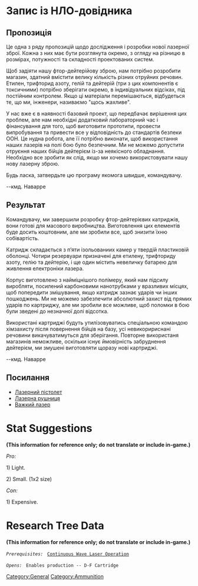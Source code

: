 # Запис із НЛО-довідника

## Пропозиція

Це одна з ряду пропозицій щодо дослідження і розробки нової лазерної
зброї. Кожна з них має бути розглянута окремо, з огляду на різницю в
розмірах, потужності та складності проектованих систем.

Щоб задіяти нашу фтор-дейтерійову зброю, нам потрібно розробити магазин,
здатний вмістити велику кількість різних отруйних речовин. Етилен,
трифторид азоту, гелій та дейтерій (три з цих компонентів є токсичними)
потрібно зберігати окремо, в індивідуальних відсіках, під постійним
контролем. Якщо ці матеріали перемішаються, відбудеться те, що ми,
інженери, називаємо "щось жахливе".

У нас вже є в наявності базовий проект, що передбачає вирішення цих
проблем, але нам необхідні додатковий лабораторний час і фінансування
для того, щоб виготовити прототипи, провести випробування та привести
все у відповідність до стандартів безпеки ООН. Це нудна робота, але її
потрібно виконати, щоб використання наших лазерів на полі бою було
безпечним. Ми не можемо допустити отруєння наших бійців дейтерієм із-за
неякісного обладнання. Необхідно все зробити як слід, якщо ми хочемо
використовувати нашу нову лазерну зброю.

Будь ласка, затвердьте цю програму якомога швидше, командувачу.

--кмд. Наварре

## Результат

Командувачу, ми завершили розробку фтор-дейтерієвих катриджів, вони
готові для масового виробництва. Виготовлення цих елементів буде досить
коштовним, але ми зробили все, щоб знизити їхню собівартість.

Катридж складається з п’яти ізольованиих камер у твердій пластиковій
оболонці. Чотири резервуари призначені для етилену, трифториду азоту,
гелію та дейтерію, і ще один містить невеличку батарею для живлення
електроніки лазера.

Корпус виготовлено з найміцнішого полімеру, який нам підсилу виробляти,
посилений карбоновими нанотрубками у вразливих місцях, щоб попередити
змішування, якщо катридж зазнає ударів чи інших пошкоджень. Ми не можемо
забезпечити абсолютний захист від прямих ударів по картриджу, але ми
зробили все можливе, щоб поломки в бою були зведені до незначної долі
відсотка.

Використані картриджі будуть утилізовуватись спеціальною командою
хімзахисту після повернення бійців на базу, усі невикоририснані речовини
викачуватимуться для зберігання. Повторне використаня магазинів
неможливе, оскільки існує ймовірність забруднення дейтерієм, ми змушені
виготовляти щоразу нові картриджі.

--кмд. Наварре

## Посилання

- [Лазерний пістолет](Translation:laserpistol_txt/uk "wikilink")
- [Лазерна рушниця](Translation:laserrifle_txt/uk "wikilink")
- [Важкий лазер](Translation:Heavylaser_txt/uk "wikilink")

# Stat Suggestions

**(This information for reference only; do not translate or include
in-game.)**

*Pro:*

1\) Light.

2\) Small. (1x2 size)

*Con:*

1\) Expensive.

# Research Tree Data

**(This information for reference only; do not translate or include
in-game.)**

*`Prerequisites:`*
` `[`Continuous Wave Laser Operation`](Research/Continuous_Wave_Laser_Operation "wikilink")

*`Opens:`*
` Enables production -- D-F Cartridge`

[Category:General](Category:General "wikilink")
[Category:Ammunition](Category:Ammunition "wikilink")